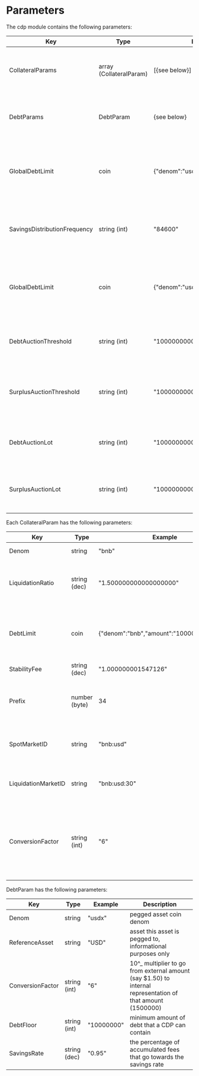 # Parameters

The cdp module contains the following parameters:

| Key                          | Type                    | Example                            | Description                                                      |
|------------------------------|-------------------------|------------------------------------|------------------------------------------------------------------|
| CollateralParams             | array (CollateralParam) | [{see below}]                      | array of params for each enabled collateral type                 |
| DebtParams                   | DebtParam               | {see below}                        | array of params for each enabled pegged asset                    |
| GlobalDebtLimit              | coin                    | {"denom":"usdx","amount":"1000"}   | maximum pegged assets that can be minted across the whole system |
| SavingsDistributionFrequency | string (int)            | "84600"                            | number of seconds between distribution of the savings rate       |
| GlobalDebtLimit              | coin                    | {"denom":"usdx","amount":"1000"}   | maximum pegged assets that can be minted across the whole system |
| DebtAuctionThreshold         | string (int)            | "100000000000"                     | amount of system debt before a debt auction is triggered         |
| SurplusAuctionThreshold      | string (int)            | "100000000000"                     | amount of system surplus before a surplus auction is triggered   |
| DebtAuctionLot               | string (int)            | "10000000000"                      | amount of debt that each debt auction will attempt to recoup     |
| SurplusAuctionLot            | string (int)            | "10000000000"                      | amount of surplus that will be sold at each surplus auction      |

Each CollateralParam has the following parameters:

| Key                 | Type          | Example                                     | Description                                                                                                    |
|---------------------|---------------|---------------------------------------------|----------------------------------------------------------------------------------------------------------------|
| Denom               | string        | "bnb"                                       | collateral coin denom                                                                                          |
| LiquidationRatio    | string (dec)  | "1.500000000000000000"                      | the ratio under which a cdp with this collateral type will be liquidated                                       |
| DebtLimit           | coin          | {"denom":"bnb","amount":"1000000000000"}    | maximum pegged asset that can be minted backed by this collateral type                                         |
| StabilityFee        | string (dec)  | "1.000000001547126"                         | per second fee                                                                                                 |
| Prefix              | number (byte) | 34                                          | identifier used in store keys - **must** be unique across collateral types                                     |
| SpotMarketID        | string        | "bnb:usd"                                   | price feed identifier for the spot price of this collateral type                                                       |
| LiquidationMarketID | string        | "bnb:usd:30"                                | price feed identifier for the liquidation price of this collateral type                                                       |
| ConversionFactor    | string (int)  | "6"                                         | 10^_ multiplier to go from external amount (say BTC1.50) to internal representation of that amount (150000000) |

DebtParam has the following parameters:

| Key              | Type         | Example    | Description                                                                                                |
|------------------|--------------|------------|------------------------------------------------------------------------------------------------------------|
| Denom            | string       | "usdx"     | pegged asset coin denom                                                                                    |
| ReferenceAsset   | string       | "USD"      | asset this asset is pegged to, informational purposes only                                                 |
| ConversionFactor | string (int) | "6"        | 10^_ multiplier to go from external amount (say $1.50) to internal representation of that amount (1500000) |
| DebtFloor        | string (int) | "10000000" | minimum amount of debt that a CDP can contain                                                              |
| SavingsRate      | string (dec) | "0.95"     | the percentage of accumulated fees that go towards the savings rate                                        |
